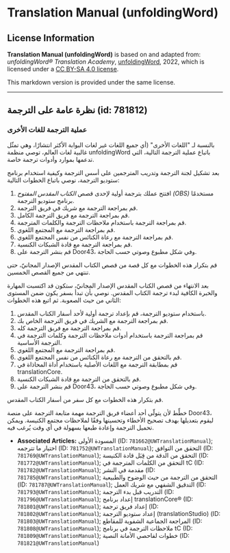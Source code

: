 # Translation Manual (unfoldingWord)

## License Information

**Translation Manual (unfoldingWord)** is based on and adapted from: _unfoldingWord® Translation Academy_, [unfoldingWord](https://unfoldingword.org/utw), 2022, which is licensed under a [CC BY-SA 4.0 license](https://creativecommons.org/licenses/by-sa/4.0/legalcode.en).

This markdown version is provided under the same license.



--------------------------------

## نظرة عامة على الترجمة (id: 781812)

### عملية الترجمة للغات الأخرى

بالنسبة لـ "اللغات الأخرى" (أي جميع اللغات غير لغات البوابة الأكثر انتشارًا، وهي تمثّل غالبية لغات العالم، توصي منظمة unfoldingWord باتباع عملية الترجمة التالية، التي تدعمها بموارد وأدوات ترجمة خاصة.

بعد تشكيل لجنة الترجمة وتدريب المترجمين على أسس الترجمة وكيفية استخدام برنامج ستوديو الترجمة، نوصي باتباع الخطوات التالية:

1. افتتح عملك بترجمة أولية لإحدى قصص *الكتاب المقدس المفتوح (OBS)* مستخدمًا برنامج ستوديو الترجمة.
2. قم بمراجعة الترجمة مع شريك في فريق الترجمة.
3. قم بمراجعة الترجمة مع فريق الترجمة الكامل.
4. قم بمراجعة الترجمة باستخدام ملاحظات الترجمة والكلمات المترجمة.
5. قم بمراجعة الترجمة مع المجتمع اللغوي.
6. قم بمراجعة الترجمة مع رعاة الكنائس من نفس المجتمع اللغوي.
7. قم بمراجعة الترجمة مع قادة الشبكات الكنسية.
8. قم بنشر الترجمة على Door43، وفي شكل مطبوع وصوتي حسب الحاجة.

قم بتكرار هذه الخطوات مع كل قصة من قصص الكتاب المقدس الإصدار المجانيّ، حتى تنتهي من جميع القصص الخمسين.

بعد الانتهاء من قصص الكتاب المقدس الإصدار المجانيّ، ستكون قد اكتسبت المهارة والخبرة الكافية لبدء ترجمة الكتاب المقدس. نوصي بأن تبدأ بسفر يكون ضمن المستوى الثاني من حيث الصعوبة. ثم اتبع هذه الخطوات:

1. باستخدام ستوديو الترجمة، قم بإعداد ترجمة أولية لأحد أسفار الكتاب المقدس.
2. قم بمراجعة الترجمة مع الشريك في فريق الترجمة الخاص بك.
3. قم بمراجعة الترجمة مع فريق الترجمة كله.
4. قم بمراجعة الترجمة باستخدام أدوات ملاحظات الترجمة وكلمات الترجمة في الترجمة الأساسية.
5. قم بمراجعة الترجمة مع المجتمع اللغوي.
6. قم بالتحقق من الترجمة مع رعاة الكنائس من نفس المجتمع اللغوي.
7. قم بمطابقة الترجمة مع اللغات الأصلية باستخدام أداة المحاذاة في translationCore.
8. قم بالتحقق من الترجمة مع قادة الشبكات الكنسية.
9. قم بنشر الترجمة على Door43، وفي شكل مطبوع وصوتي حسب الحاجة.

قم بتكرار هذه الخطوات مع كل سفر من أسفار الكتاب المقدس.

خطِّط لأن يتولّى أحد أعضاء فريق الترجمة مهمة متابعة الترجمة على منصة Door43، ليقوم بتعديلها بهدف تصحيح الأخطاء وتحسينها وفقًا لملاحظات مجتمع الكنيسة. ويمكن تحميل الترجمة وإعادة طبعها بسهولة في أي وقت يُرغب فيه.

* **Associated Articles:** المسودة الأولى (ID: `781662@UWTranslationManual`); اختيار ما تترجمه (ID: `781752@UWTranslationManual`); التحقق من التوافق (ID: `781769@UWTranslationManual`); التحقق من الدقة من قِبَل قادة الكنيسة (ID: `781772@UWTranslationManual`); التحقق من الكلمات المترجمة في tC (ID: `781782@UWTranslationManual`); مقدمة في النشر (ID: `781785@UWTranslationManual`); التحقق من الترجمة من حيث الوضوح والطبيعية (ID: `781787@UWTranslationManual`); التدقيق الشفهي مع شريك العمل (ID: `781793@UWTranslationManual`); التدريب قبل بدء الترجمة (ID: `781796@UWTranslationManual`); إعداد برنامج translationCore® (ID: `781801@UWTranslationManual`); إعداد فريق ترجمة (ID: `781802@UWTranslationManual`); إعداد ستوديو الترجمة (translationStudio) (ID: `781803@UWTranslationManual`); المراجعة الجماعية الشفوية للمقاطع (ID: `781808@UWTranslationManual`); ملاحظات الترجمة في برنامج tC (ID: `781809@UWTranslationManual`); خطوات لفاحصي الأمانة النصية (ID: `781821@UWTranslationManual`)

